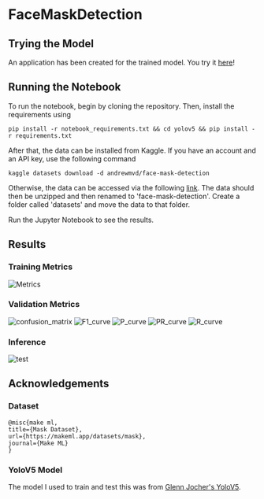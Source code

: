 # FaceMaskDetection

## Trying the Model
An application has been created for the trained model. You try it [here](https://share.streamlit.io/luk413/facemaskdetection/main/main.py)!

## Running the Notebook
To run the notebook, begin by cloning the repository. Then, install the requirements using
```
pip install -r notebook_requirements.txt && cd yolov5 && pip install -r requirements.txt 
```
After that, the data can be installed from Kaggle. If you have an account and an API key, use the following command
```
kaggle datasets download -d andrewmvd/face-mask-detection 
```
Otherwise, the data can be accessed via the following [link](https://www.kaggle.com/andrewmvd/face-mask-detection).
The data should then be unzipped and then renamed to 'face-mask-detection'. Create a folder called 'datasets' and move 
the data to that folder.

Run the Jupyter Notebook to see the results.

## Results
### Training Metrics
![Metrics](metrics.png)
### Validation Metrics
![confusion_matrix](yolov5\runs\val\exp3\confusion_matrix.png)
![F1_curve](yolov5\runs\val\exp3\F1_curve.png)
![P_curve](yolov5\runs\val\exp3\P_curve.png)
![PR_curve](yolov5\runs\val\exp3\PR_curve.png)
![R_curve](yolov5\runs\val\exp3\R_curve.png)
### Inference
![test](test.png)
## Acknowledgements
### Dataset
```
@misc{make ml,
title={Mask Dataset},
url={https://makeml.app/datasets/mask},
journal={Make ML}
}
```
### YoloV5 Model
The model I used to train and test this was from [Glenn Jocher's YoloV5](https://github.com/ultralytics/yolov5). 